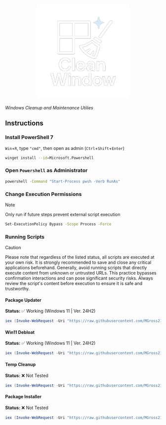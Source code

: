 <div align="center">
    <h1><img src="assets/clean-window-logo.png" alt="Clean Window" width="300px"></h1>
</div>

*Windows Cleanup and Maintenance Utilies*

## Instructions

### Install PowerShell 7

`Win`+`R`, type `"cmd"`, then open as admin (`Ctrl`+`Shift`+`Enter`)

```bash
winget install --id=Microsoft.Powershell
```

### Open `Powershell` as Administrator

```bash
powershell -Command "Start-Process pwsh -Verb RunAs"
```

### Change Execution Permissions

> [!Note]
> Only run if future steps prevent external script execution

```bash
Set-ExecutionPolicy Bypass -Scope Process -Force
```

### Running Scripts

> [!Caution]  
> Please note that regardless of the listed status, all scripts are executed at your own risk. It is strongly recommended to save and close any critical applications beforehand. Generally, avoid running scripts that directly execute content from unknown or untrusted URLs. This practice bypasses confirmation interactions and can pose significant security risks. Always review the script's content before execution to ensure it is safe and trustworthy.

#### Package Updater

**Status:** ✅ Working  (Windows 11 | Ver. 24H2)

```powershell
iex (Invoke-WebRequest -Uri "https://raw.githubusercontent.com/MGross21/clean-window/main/package_update.ps1").Content
```

#### Win11 Debloat

**Status:** ✅ Working (Windows 11 | Ver. 24H2)

```powershell
iex (Invoke-WebRequest -Uri "https://raw.githubusercontent.com/MGross21/clean-window/main/win11_debloat.ps1").Content
```

#### Temp Cleanup

**Status:** ❌ Not Tested  

```powershell
iex (Invoke-WebRequest -Uri "https://raw.githubusercontent.com/MGross21/clean-window/main/temp_cleanup.ps1").Content
```

#### Package Installer

**Status:** ❌ Not Tested  

```powershell
iex (Invoke-WebRequest -Uri "https://raw.githubusercontent.com/MGross21/clean-window/main/package_install.ps1").Content
```
